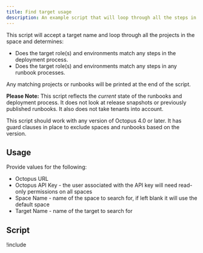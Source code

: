```yaml
---
title: Find target usage
description: An example script that will loop through all the steps in the deployment process and runbooks and determine if it is being used
---
```


This script will accept a target name and loop through all the projects in the space and determines:

- Does the target role(s) and environments match any steps in the deployment process.
- Does the target role(s) and environments match any steps in any runbook processes.

Any matching projects or runbooks will be printed at the end of the script.

**Please Note:** This script reflects the _current_ state of the runbooks and deployment process.  It does not look at release snapshots or previously published runbooks.  It also does not take tenants into account.

This script should work with any version of Octopus 4.0 or later.  It has guard clauses in place to exclude spaces and runbooks based on the version.

## Usage

Provide values for the following:
- Octopus URL
- Octopus API Key - the user associated with the API key will need read-only permissions on all spaces
- Space Name - name of the space to search for, if left blank it will use the default space
- Target Name - name of the target to search for

## Script

!include <find-target-usage-no-tenants>